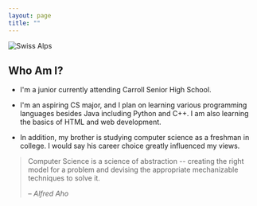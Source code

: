 ```yaml
---
layout: page
title: ""
---
```


![Swiss Alps](https://user-images.githubusercontent.com/4943215/55412536-edbba180-5567-11e9-9c70-6d33bca3f8ed.jpg)


## Who Am I?

* I'm a junior currently attending Carroll Senior High School.

* I'm an aspiring CS major, and I plan on learning various programming languages besides Java including Python and C++. I am also learning the basics of HTML and web development.

* In addition, my brother is studying computer science as a freshman in college. I would say his career choice greatly influenced my views.


> Computer Science is a science of abstraction -- creating the right model for a problem and devising the appropriate mechanizable techniques to solve it.
>
> – _Alfred Aho_
